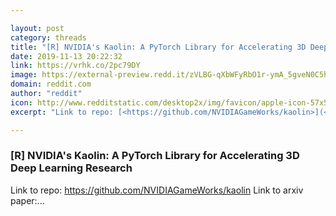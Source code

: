 ```yaml
---

layout: post
category: threads
title: "[R] NVIDIA's Kaolin: A PyTorch Library for Accelerating 3D Deep Learning Research"
date: 2019-11-13 20:22:32
link: https://vrhk.co/2pc79DY
image: https://external-preview.redd.it/zVLBG-qXbWFyRbO1r-ymA_5gveN0C5hM3W8E9iOpQ0M.jpg?width=400&height=209.42408377&auto=webp&s=59397fe525eca1fcf027394e13e292abb8d164fd
domain: reddit.com
author: "reddit"
icon: http://www.redditstatic.com/desktop2x/img/favicon/apple-icon-57x57.png
excerpt: "Link to repo: [<https://github.com/NVIDIAGameWorks/kaolin>](<https://github.com/NVIDIAGameWorks/kaolin>) Link to arxiv paper:..."

---
```


### [R] NVIDIA's Kaolin: A PyTorch Library for Accelerating 3D Deep Learning Research

Link to repo: [<https://github.com/NVIDIAGameWorks/kaolin>](<https://github.com/NVIDIAGameWorks/kaolin>) Link to arxiv paper:...